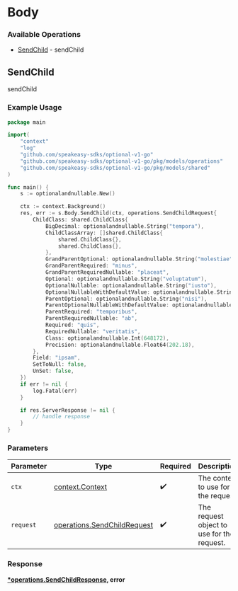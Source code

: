 # Body

### Available Operations

* [SendChild](#sendchild) - sendChild

## SendChild

sendChild

### Example Usage

```go
package main

import(
	"context"
	"log"
	"github.com/speakeasy-sdks/optional-v1-go"
	"github.com/speakeasy-sdks/optional-v1-go/pkg/models/operations"
	"github.com/speakeasy-sdks/optional-v1-go/pkg/models/shared"
)

func main() {
    s := optionalandnullable.New()

    ctx := context.Background()
    res, err := s.Body.SendChild(ctx, operations.SendChildRequest{
        ChildClass: shared.ChildClass{
            BigDecimal: optionalandnullable.String("tempora"),
            ChildClassArray: []shared.ChildClass{
                shared.ChildClass{},
                shared.ChildClass{},
            },
            GrandParentOptional: optionalandnullable.String("molestiae"),
            GrandParentRequired: "minus",
            GrandParentRequiredNullable: "placeat",
            Optional: optionalandnullable.String("voluptatum"),
            OptionalNullable: optionalandnullable.String("iusto"),
            OptionalNullableWithDefaultValue: optionalandnullable.String("excepturi"),
            ParentOptional: optionalandnullable.String("nisi"),
            ParentOptionalNullableWithDefaultValue: optionalandnullable.String("recusandae"),
            ParentRequired: "temporibus",
            ParentRequiredNullable: "ab",
            Required: "quis",
            RequiredNullable: "veritatis",
            Class: optionalandnullable.Int(648172),
            Precision: optionalandnullable.Float64(202.18),
        },
        Field: "ipsam",
        SetToNull: false,
        UnSet: false,
    })
    if err != nil {
        log.Fatal(err)
    }

    if res.ServerResponse != nil {
        // handle response
    }
}
```

### Parameters

| Parameter                                                                  | Type                                                                       | Required                                                                   | Description                                                                |
| -------------------------------------------------------------------------- | -------------------------------------------------------------------------- | -------------------------------------------------------------------------- | -------------------------------------------------------------------------- |
| `ctx`                                                                      | [context.Context](https://pkg.go.dev/context#Context)                      | :heavy_check_mark:                                                         | The context to use for the request.                                        |
| `request`                                                                  | [operations.SendChildRequest](../../models/operations/sendchildrequest.md) | :heavy_check_mark:                                                         | The request object to use for the request.                                 |


### Response

**[*operations.SendChildResponse](../../models/operations/sendchildresponse.md), error**

